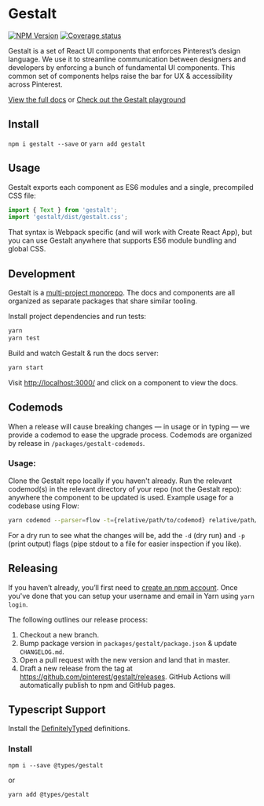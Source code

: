 # Gestalt

[![NPM Version](https://img.shields.io/npm/v/gestalt.svg)](https://www.npmjs.com/package/gestalt)
[![Coverage status](https://codecov.io/gh/pinterest/gestalt/branch/master/graph/badge.svg)](https://codecov.io/github/pinterest/gestalt)

Gestalt is a set of React UI components that enforces Pinterest’s design language. We use it to streamline communication between designers and developers by enforcing a bunch of fundamental UI components. This common set of components helps raise the bar for UX & accessibility across Pinterest.

[View the full docs](https://pinterest.github.io/gestalt)
or
[Check out the Gestalt playground](https://codesandbox.io/s/k5plvp9v8v)

## Install

`npm i gestalt --save` or `yarn add gestalt`

## Usage

Gestalt exports each component as ES6 modules and a single, precompiled CSS file:

```js
import { Text } from 'gestalt';
import 'gestalt/dist/gestalt.css';
```

That syntax is Webpack specific (and will work with Create React App), but you can use Gestalt anywhere that supports ES6 module bundling and global CSS.

## Development

Gestalt is a [multi-project monorepo](https://yarnpkg.com/lang/en/docs/workspaces/). The docs and components are all organized as separate packages that share similar tooling.

Install project dependencies and run tests:

```bash
yarn
yarn test
```

Build and watch Gestalt & run the docs server:

```bash
yarn start
```

Visit [http://localhost:3000/](http://localhost:3000) and click on a component to view the docs.

## Codemods

When a release will cause breaking changes — in usage or in typing — we provide a codemod to ease the upgrade process. Codemods are organized by release in `/packages/gestalt-codemods`.

### Usage:

Clone the Gestalt repo locally if you haven't already. Run the relevant codemod(s) in the relevant directory of your repo (not the Gestalt repo): anywhere the component to be updated is used. Example usage for a codebase using Flow:

```bash
yarn codemod --parser=flow -t={relative/path/to/codemod} relative/path/to/your/code
```

For a dry run to see what the changes will be, add the `-d` (dry run) and `-p` (print output) flags (pipe stdout to a file for easier inspection if you like).

## Releasing

If you haven’t already, you’ll first need to [create an npm account](https://www.npmjs.com/signup). Once you've done that
you can setup your username and email in Yarn using `yarn login`.

The following outlines our release process:

1.  Checkout a new branch.
2.  Bump package version in `packages/gestalt/package.json` & update `CHANGELOG.md`.
3.  Open a pull request with the new version and land that in master.
4.  Draft a new release from the tag at https://github.com/pinterest/gestalt/releases. GitHub Actions will automatically publish to npm and GitHub pages.

## Typescript Support

Install the [DefinitelyTyped](https://www.npmjs.com/package/@types/gestalt) definitions.

### Install

`npm i --save @types/gestalt`

or

`yarn add @types/gestalt`
